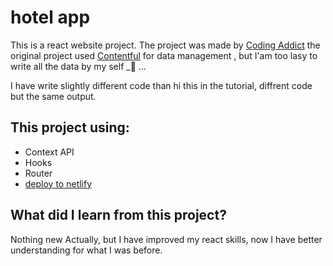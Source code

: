 # hotel app

This is a react website project. The project was made by [Coding Addict](https://www.youtube.com/codingaddict) the original project used [Contentful](https://www.contentful.com/) for data management , but I'am too lasy to write all the data by my self \_🙂 ...

I have write slightly different code than hi this in the tutorial, diffrent code but the same output.

## This project using:

- Context API
- Hooks
- Router
- [deploy to netlify](https://hotell.netlify.com/)

## What did I learn from this project?

Nothing new Actually, but I have improved my react skills, now I have better understanding for what I was before.
